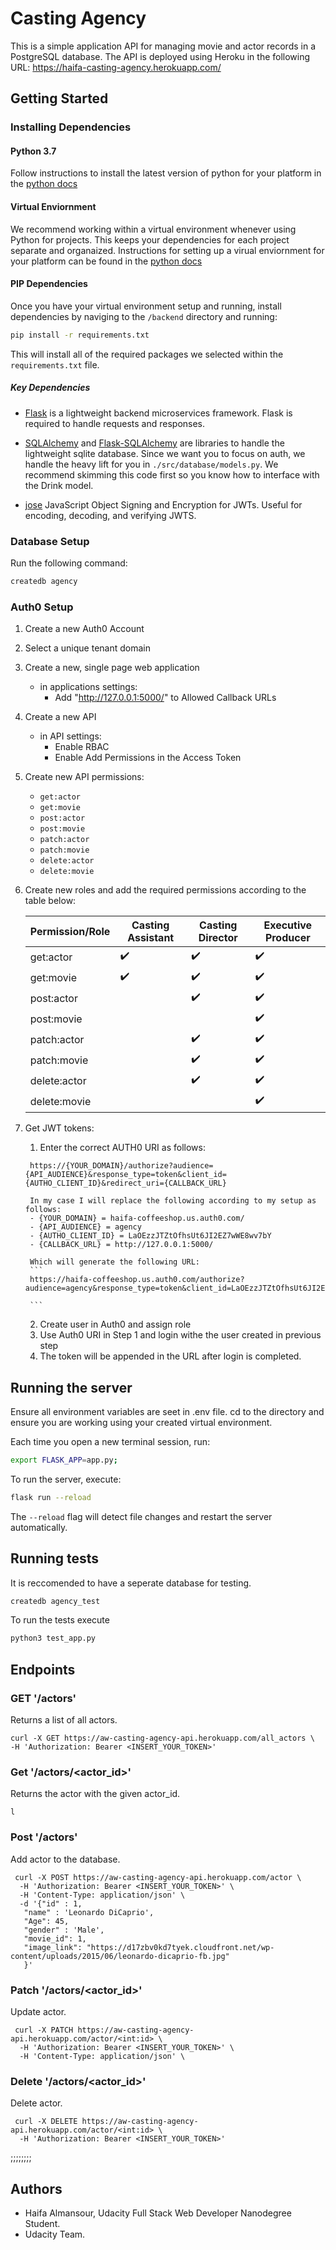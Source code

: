# Casting Agency
This is a simple application API for managing movie and actor records in a PostgreSQL database.
The API is deployed using Heroku in the following URL:
https://haifa-casting-agency.herokuapp.com/

## Getting Started

### Installing Dependencies

#### Python 3.7

Follow instructions to install the latest version of python for your platform in the [python docs](https://docs.python.org/3/using/unix.html#getting-and-installing-the-latest-version-of-python)

#### Virtual Enviornment

We recommend working within a virtual environment whenever using Python for projects. This keeps your dependencies for each project separate and organaized. Instructions for setting up a virual enviornment for your platform can be found in the [python docs](https://packaging.python.org/guides/installing-using-pip-and-virtual-environments/)

#### PIP Dependencies

Once you have your virtual environment setup and running, install dependencies by naviging to the `/backend` directory and running:

```bash
pip install -r requirements.txt
```

This will install all of the required packages we selected within the `requirements.txt` file.

##### Key Dependencies

- [Flask](http://flask.pocoo.org/)  is a lightweight backend microservices framework. Flask is required to handle requests and responses.

- [SQLAlchemy](https://www.sqlalchemy.org/) and [Flask-SQLAlchemy](https://flask-sqlalchemy.palletsprojects.com/en/2.x/) are libraries to handle the lightweight sqlite database. Since we want you to focus on auth, we handle the heavy lift for you in `./src/database/models.py`. We recommend skimming this code first so you know how to interface with the Drink model.

- [jose](https://python-jose.readthedocs.io/en/latest/) JavaScript Object Signing and Encryption for JWTs. Useful for encoding, decoding, and verifying JWTS.

### Database Setup
Run the following command:
```bash
createdb agency
```

### Auth0 Setup
1. Create a new Auth0 Account
2. Select a unique tenant domain
3. Create a new, single page web application
    - in applications settings:
        - Add "http://127.0.0.1:5000/" to Allowed Callback URLs 
4. Create a new API
    - in API settings:
        - Enable RBAC
        - Enable Add Permissions in the Access Token
5. Create new API permissions:
    - `get:actor`
    - `get:movie`
    - `post:actor`
    - `post:movie`
    - `patch:actor`
    - `patch:movie`
    - `delete:actor`
    - `delete:movie`
6. Create new roles and add the required permissions according to the table below:
    
    | Permission/Role  | Casting Assistant | Casting Director | Executive Producer |
    | ------------- | ------------- | ------------- | ------------- |
    | get:actor | ✔️ | ✔️ | ✔️ |
    | get:movie | ✔️ | ✔️ | ✔️ |
    | post:actor | | ✔️ | ✔️ |
    | post:movie | | | ✔️ |
    | patch:actor | | ✔️ | ✔️ |
    | patch:movie | | ✔️ | ✔️ |
    | delete:actor | | ✔️ | ✔️ |
    | delete:movie | | | ✔️ |

7. Get JWT tokens: 
    1. Enter the correct AUTH0 URI as follows:
    ```
     https://{YOUR_DOMAIN}/authorize?audience={API_AUDIENCE}&response_type=token&client_id={AUTHO_CLIENT_ID}&redirect_uri={CALLBACK_URL}
    ```
        In my case I will replace the following according to my setup as follows:
        - {YOUR_DOMAIN} = haifa-coffeeshop.us.auth0.com/
        - {API_AUDIENCE} = agency
        - {AUTHO_CLIENT_ID} = LaOEzzJTZtOfhsUt6JI2EZ7wWE8wv7bY
        - {CALLBACK_URL} = http://127.0.0.1:5000/

        Which will generate the following URL:
        ```
        https://haifa-coffeeshop.us.auth0.com/authorize?audience=agency&response_type=token&client_id=LaOEzzJTZtOfhsUt6JI2EZ7wWE8wv7bY&redirect_uri=http://127.0.0.1:5000/
        
        ```
    2. Create user in Auth0 and assign role
    3. Use Auth0 URI in Step 1 and login withe the user created in previous step
    4. The token will be appended in the URL after login is completed.


## Running the server

Ensure all environment variables are seet in .env file.
cd to the directory and ensure you are working using your created virtual environment.

Each time you open a new terminal session, run:

```bash
export FLASK_APP=app.py;
```

To run the server, execute:

```bash
flask run --reload
```

The `--reload` flag will detect file changes and restart the server automatically.

## Running tests
It is reccomended to have a seperate database for testing.
```bash
createdb agency_test
```
To run the tests execute 
```bash
python3 test_app.py
```

## Endpoints

### GET '/actors'

Returns a list of all actors.
 ```
 curl -X GET https://aw-casting-agency-api.herokuapp.com/all_actors \
 -H 'Authorization: Bearer <INSERT_YOUR_TOKEN>'
```

### Get '/actors/<actor_id>'

Returns the actor with the given actor_id.
 ```
l
```
### Post '/actors'

Add actor to the database.
 ```
  curl -X POST https://aw-casting-agency-api.herokuapp.com/actor \
   -H 'Authorization: Bearer <INSERT_YOUR_TOKEN>' \
   -H 'Content-Type: application/json' \
   -d '{"id" : 1,
    "name" : 'Leonardo DiCaprio',
    "Age": 45,
    "gender" : 'Male',
    "movie_id": 1,
    "image_link": "https://d17zbv0kd7tyek.cloudfront.net/wp-content/uploads/2015/06/leonardo-dicaprio-fb.jpg"
    }'
```
### Patch '/actors/<actor_id>'

Update actor.
 ```
  curl -X PATCH https://aw-casting-agency-api.herokuapp.com/actor/<int:id> \
   -H 'Authorization: Bearer <INSERT_YOUR_TOKEN>' \
   -H 'Content-Type: application/json' \
```
### Delete '/actors/<actor_id>'

Delete actor.
 ```
  curl -X DELETE https://aw-casting-agency-api.herokuapp.com/actor/<int:id> \
   -H 'Authorization: Bearer <INSERT_YOUR_TOKEN>'
```
;;;;;;;;

## Authors
- Haifa Almansour, Udacity Full Stack Web Developer Nanodegree Student.
- Udacity Team.